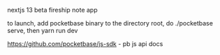 nextjs 13 beta fireship note app

to launch, add pocketbase binary to the directory root, do ./pocketbase serve, then yarn run dev

https://github.com/pocketbase/js-sdk - pb js api docs
